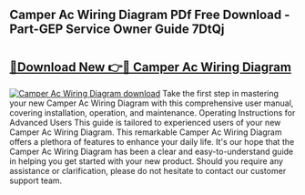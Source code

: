 ## Camper Ac Wiring Diagram PDf Free Download - Part-GEP Service Owner Guide 7DtQj

# <h2><a href="http://dfmuihs.blite.top/?on=Camper+Ac+Wiring+Diagram">🔗Download New 👉🔴 Camper Ac Wiring Diagram</a></h2>

[![Camper Ac Wiring Diagram download](https://i.imgur.com/lujVjoI.png)](http://dfmuihs.blite.top/?on=Camper+Ac+Wiring+Diagram)
Take the first step in mastering your new Camper Ac Wiring Diagram with this comprehensive user manual, covering installation, operation, and maintenance. Operating Instructions for Advanced Users This guide is tailored to experienced users of your new Camper Ac Wiring Diagram. This remarkable Camper Ac Wiring Diagram offers a plethora of features to enhance your daily life. It's our hope that the Camper Ac Wiring Diagram has been a clear and easy-to-understand guide in helping you get started with your new product. Should you require any assistance or clarification, please do not hesitate to contact our customer support team.
